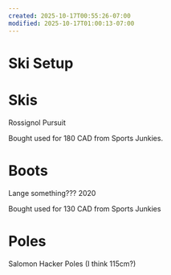 ```yaml
---
created: 2025-10-17T00:55:26-07:00
modified: 2025-10-17T01:00:13-07:00
---
```


# Ski Setup

# Skis

Rossignol Pursuit

Bought used for 180 CAD from Sports Junkies.

# Boots

Lange something??? 2020

Bought used for 130 CAD from Sports Junkies

# Poles

Salomon Hacker Poles (I think 115cm?)
